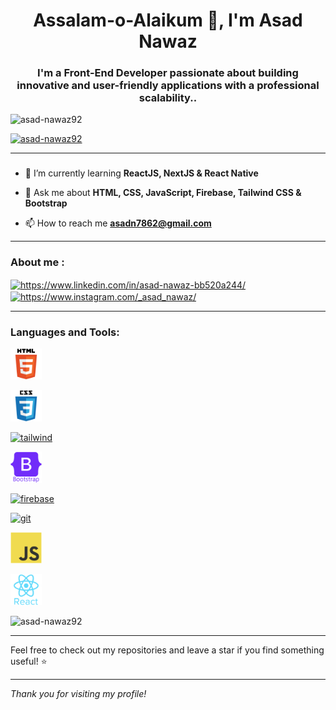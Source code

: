 <h1 align="center">Assalam-o-Alaikum 👋, I'm Asad Nawaz</h1>
<h3 align="center">I'm a Front-End Developer passionate about building innovative and user-friendly applications with a professional scalability..</h3>

<p align="left"> <img src="https://komarev.com/ghpvc/?username=Asad-Nawaz92&color=blueviolet&style=flat"
alt="asad-nawaz92" /> </p>

<p align="left"> <a href="https://github.com/ryo-ma/github-profile-trophy"><img src="https://github-profile-trophy.vercel.app/?username=Asad-Nawaz92" alt="asad-nawaz92" /></a> </p>

---

<h3 align="left"></h3>

- 🔭 I’m currently learning **ReactJS, NextJS & React Native**

- 💬 Ask me about **HTML, CSS, JavaScript, Firebase, Tailwind CSS & Bootstrap**

- 📫 How to reach me **asadn7862@gmail.com**

---

<h3 align="left">About me :</h3>
<p align="left">
<a href="https://www.linkedin.com/in/asad-nawaz-bb520a244/" target="_blank" ><img align="center" src="https://raw.githubusercontent.com/rahuldkjain/github-profile-readme-generator/master/src/images/icons/Social/linked-in-alt.svg" alt="https://www.linkedin.com/in/asad-nawaz-bb520a244/" height="30" width="40" /></a>
<a href="https://www.instagram.com/_asad_nawaz/" target="_blank" ><img align="center" src="https://raw.githubusercontent.com/rahuldkjain/github-profile-readme-generator/master/src/images/icons/Social/instagram.svg" alt="https://www.instagram.com/_asad_nawaz/" height="30" width="40" /></a>
</p>

---

<h3 align="left">Languages and Tools:</h3>
<div align="left">
<a href="https://www.w3.org/html/" target="_blank" rel="noreferrer"><img src="https://raw.githubusercontent.com/devicons/devicon/master/icons/html5/html5-original-wordmark.svg" alt="html5" width="50" height="50"/> </a>

<a href="https://www.w3schools.com/css/" target="_blank" rel="noreferrer"> <img src="https://raw.githubusercontent.com/devicons/devicon/master/icons/css3/css3-original-wordmark.svg" alt="css3" width="50" height="50"/> </a>

<a href="https://tailwindcss.com/" target="_blank" rel="noreferrer"> <img src="https://www.vectorlogo.zone/logos/tailwindcss/tailwindcss-icon.svg" alt="tailwind" width="50" height="50"/> </a>

<a href="https://getbootstrap.com" target="_blank" rel="noreferrer"> <img src="https://raw.githubusercontent.com/devicons/devicon/master/icons/bootstrap/bootstrap-plain-wordmark.svg" alt="bootstrap5" width="50" height="50"/> </a>

<a href="https://firebase.google.com/" target="_blank" rel="noreferrer"> <img src="https://www.vectorlogo.zone/logos/firebase/firebase-icon.svg" alt="firebase" width="50" height="50"/> </a>

<a href="https://git-scm.com/" target="_blank" rel="noreferrer"> <img src="https://www.vectorlogo.zone/logos/git-scm/git-scm-icon.svg" alt="git" width="50" height="50"/> </a>

<a href="https://developer.mozilla.org/en-US/docs/Web/JavaScript" target="_blank" rel="noreferrer"> <img src="https://raw.githubusercontent.com/devicons/devicon/master/icons/javascript/javascript-original.svg" alt="javascript" width="50" height="50"/> </a>

<a href="https://reactjs.org/" target="_blank" rel="noreferrer"> <img src="https://raw.githubusercontent.com/devicons/devicon/master/icons/react/react-original-wordmark.svg" alt="react" width="50" height="50"/> </a>

</div>

<p align="left"><img src="https://github-readme-stats.vercel.app/api/top-langs?username=Asad-Nawaz92&show_icons=true&locale=en&layout=compact" alt="asad-nawaz92" /></p>

---

<!--
#### GitHub Stats

![Asad's GitHub stats](https://github-readme-stats.vercel.app/api?username=Asad-Nawaz92&show_icons=true&theme=radical)

--- -->

Feel free to check out my repositories and leave a star if you find something useful! ⭐

---

_Thank you for visiting my profile!_

